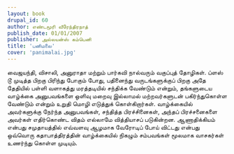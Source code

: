 ```yaml
---
layout: book
drupal_id: 60
author: எண்டமூரி வீரேந்திரநாத்
publish_date: 01/01/2007
publisher: அல்லயன்ஸ் கம்பெனி
title: 'பனிமலை'
cover: 'panimalai.jpg'
---
```

வைஜயந்தி, விசாலி, அனுராதா மற்றும் பார்கவி நால்வரும் வகுப்புத் தோழிகள். ப்ளஸ் டூ முடித்த பிறகு பிரிந்து போகும் போது, பதினைந்து வருடங்களுக்குப் பிறகு அதே தேதியில் பள்ளி வளாகத்து மரத்தடியில் சந்திக்க வேண்டும் என்றும், தங்களுடைய வாழ்க்கை அனுபவங்களை ஒளிவு மறைவு இல்லாமல் மற்றவர்களுடன் பகிர்ந்துகொள்ள வேண்டும் என்றும் உறுதி மொழி எடுத்துக் கொள்கிறார்கள்.
வாழ்க்கையில் அவர்களுக்கு நேர்ந்த அனுபவங்கள், சந்தித்த  பிரச்சினைகள், அந்தப் பிரச்சனைகளை அவர்கள் எதிர்கொண்ட விதம் எல்லாமே வித்தியாசப் படுகின்றன. ஆணாதிக்கியம் என்பது சமுதாயத்தில் எவ்வளவு ஆழமாக வேரோடிப் போய் விட்டது என்பது ஒவ்வொரு கதாபாத்திரத்தின் வாழ்க்கையில் நிகழும் சம்பவங்கள் மூலமாக வாசகர்கள் உணர்ந்து கொள்ள முடியும்.
